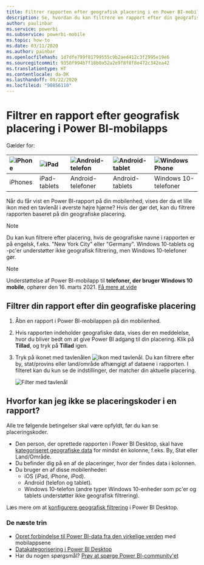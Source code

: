 ```yaml
---
title: Filtrer rapporten efter geografisk placering i en Power BI-mobilapp
description: Se, hvordan du kan filtrere en rapport efter din geografiske placering i din Microsoft Power BI-mobilapp, hvis rapportens ejer har indstillet geografiske koder.
author: paulinbar
ms.service: powerbi
ms.subservice: powerbi-mobile
ms.topic: how-to
ms.date: 03/11/2020
ms.author: painbar
ms.openlocfilehash: 1d7dfe799f81799555c9b2aed412c3f2995e19e6
ms.sourcegitcommit: 9350f994b7f18b0a52a2e9f8f8f8e472c342ea42
ms.translationtype: HT
ms.contentlocale: da-DK
ms.lasthandoff: 09/22/2020
ms.locfileid: "90856110"
---
```

# <a name="filter-a-report-by-geographic-location-in-the-power-bi-mobile-apps"></a>Filtrer en rapport efter geografisk placering i Power BI-mobilapps
Gælder for:

| ![iPhone](./media/mobile-apps-geographic-filtering/iphone-logo-50-px.png) | ![iPad](./media/mobile-apps-geographic-filtering/ipad-logo-50-px.png) | ![Android-telefon](./media/mobile-apps-geographic-filtering/android-phone-logo-50-px.png) | ![Android-tablet](./media/mobile-apps-view-dashboard/android-tablet-logo-50-px.png) | ![Windows Phone](./media/mobile-apps-geographic-filtering/win-10-logo-50-px.png) |
|:--- |:--- |:--- |:--- |:--- |
| iPhones |iPad-tablets |Android-telefoner |Android-tablets |Windows 10-telefoner |

Når du får vist en Power BI-rapport på din mobilenhed, vises der da et lille ikon med en tavlenål i øverste højre hjørne? Hvis der gør det, kan du filtrere rapporten baseret på din geografiske placering.

> [!NOTE]
> Du kan kun filtrere efter placering, hvis de geografiske navne i rapporten er på engelsk, f.eks. "New York City" eller "Germany". Windows 10-tablets og -pc'er understøtter ikke geografisk filtrering, men Windows 10-telefoner gør.

>[!NOTE]
>Understøttelse af Power BI-mobilapp til **telefoner, der bruger Windows 10 mobile**, ophører den 16. marts 2021. [Få mere at vide](/legal/powerbi/powerbi-mobile/power-bi-mobile-app-end-of-support-for-windows-phones)

## <a name="filter-your-report-by-your-geographic-location"></a>Filtrer din rapport efter din geografiske placering
1. Åbn en rapport i Power BI-mobilappen på din mobilenhed.
2. Hvis rapporten indeholder geografiske data, vises der en meddelelse, hvor du bliver bedt om at give Power BI adgang til din placering. Klik på **Tillad**, og tryk på **Tillad** igen.
3. Tryk på ikonet med tavlenålen ![Ikon med tavlenål](./media/mobile-apps-geographic-filtering/power-bi-mobile-geo-icon.png). Du kan filtrere efter by, stat/provins eller land/område afhængigt af dataene i rapporten. I filteret kan du kun se de indstillinger, der matcher din aktuelle placering.
   
    ![Filter med tavlenål](./media/mobile-apps-geographic-filtering/power-bi-mobile-geo-map-set-filter.png)

## <a name="why-dont-i-see-location-tags-on-a-report"></a>Hvorfor kan jeg ikke se placeringskoder i en rapport?
Alle tre følgende betingelser skal være opfyldt, før du kan se placeringskoder. 

* Den person, der oprettede rapporten i Power BI Desktop, skal have [kategoriseret geografiske data](../../transform-model/desktop-mobile-geofiltering.md) for mindst én kolonne, f.eks. By, Stat eller Land/Område.
* Du befinder dig på en af de placeringer, hvor der findes data i kolonnen.
* Du bruger en af disse mobilenheder:
  * iOS (iPad, iPhone, iPod).
  * Android (telefon og tablet).
  * Windows 10-telefon (andre typer Windows 10-enheder som pc'er og tablets understøtter ikke geografisk filtrering).

Læs mere om at [konfigurere geografisk filtrering](../../transform-model/desktop-mobile-geofiltering.md) i Power BI Desktop.

### <a name="next-steps"></a>De næste trin
* [Opret forbindelse til Power BI-data fra den virkelige verden](mobile-apps-data-in-real-world-context.md) med mobilappsene
* [Datakategorisering i Power BI Desktop](../../transform-model/desktop-data-categorization.md) 
* Har du nogen spørgsmål? [Prøv at spørge Power BI-community'et](https://community.powerbi.com/)